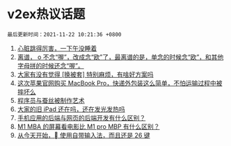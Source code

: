 # v2ex热议话题

`最后更新时间：2021-11-22 10:21:36 +0800`

1. [心脏跳得厉害，一下午没睡着](https://www.v2ex.com/t/816944)
1. [离谱， o 不念“喔”，改成念“欧”了，最离谱的是，单念的时候念“欧”，和其他字母拼的时候还念“喔”。](https://www.v2ex.com/t/816955)
1. [大家有没有觉得 [换被套] 特别麻烦，有啥好方案吗](https://www.v2ex.com/t/816993)
1. [这次苹果官网购买 MacBook Pro，快递外包装这么简单，不怕运输过程中被摔坏么](https://www.v2ex.com/t/816933)
1. [程序员与蚕丝被制作艺术](https://www.v2ex.com/t/816946)
1. [大家的旧 iPad 还在吗，还在发光发热吗](https://www.v2ex.com/t/816978)
1. [手机应用的后端与网页的后端开发有什么区别？](https://www.v2ex.com/t/816922)
1. [M1 MBA 的屏幕看电影比 M1 pro MBP 有什么区别？](https://www.v2ex.com/t/816913)
1. [从今天开始， 使用自带输入法，而且还是 26 键](https://www.v2ex.com/t/817021)

